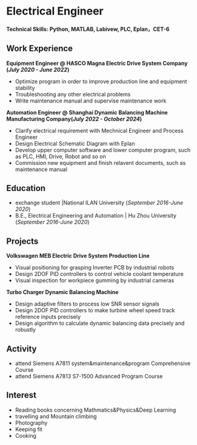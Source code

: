 

# Electrical Engineer

#### Technical Skills: Python, MATLAB, Labivew, PLC, Eplan，CET-6



## Work Experience

**Equipment Engineer @ HASCO Magna Electric Drive System Company (_July 2020 - June 2022_)**
- Optimize  program in order to improve production line and equipment stability
- Troubleshooting any other electrical problems
- Write maintenance manual and supervise maintenance work

**Automation Engineer @ Shanghai Dynamic Balancing Machine Manufacturing Company(_July 2022 - October 2024_)**
- Clarify electrical requirement with Mechnical Engineer and Process Engineer
- Design Electrical Schematic Diagram with Eplan
- Develop upper computer software and lower computer program, such as PLC, HMI, Drive, Robot and so on
- Commission new equipment and finish relavent documents, such as maintenance manual

## Education							


- exchange student |National ILAN University (_September 2016-June 2020_)			        		
- B.E., Electrical Engineering and Automation |  Hu Zhou University (_September 2016-June 2020_)


## Projects

**Volkswagen MEB Electric Drive System Production Line** 

- Visual positioning for grasping Inverter PCB by industrial robots
- Design 2DOF PID controllers to control vehicle coolant temperature
- Visual inspection for workpiece gumming by industrial cameras


**Turbo Charger Dynamic Balancing Machine**
- Design adaptive filters to process low SNR sensor signals
- Design 2DOF PID controllers to make turbine wheel speed  track reference inputs precisely
- Design algorithm to calculate dynamic balancing data precisely and robustly

## Activity			

- attend Siemens A7811  system&maintenance&program Comprehensive Course
- attend Siemens A7813 S7-1500 Advanced Program Course        		


## Interest

- Reading books concerning  Mathmatics&Physics&Deep Learning
- travelling and Mountain climbing
- Photography
- Keeping fit
- Cooking	 
